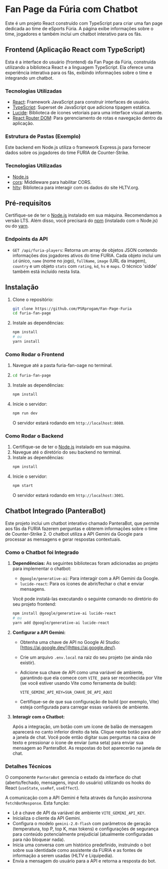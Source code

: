 # Fan Page da Fúria com Chatbot

Este é um projeto React construído com TypeScript para criar uma fan page dedicada ao time de eSports Fúria. A página exibe informações sobre o time, jogadores e também inclui um chatbot interativo para os fãs.


## Frontend (Aplicação React com TypeScript)

Esta é a interface do usuário (frontend) da Fan Page da Fúria, construída utilizando a biblioteca React e a linguagem TypeScript. Ela oferece uma experiência interativa para os fãs, exibindo informações sobre o time e integrando um chatbot.

### Tecnologias Utilizadas

* [React](https://react.dev/): Framework  JavaScript para construir interfaces de usuário.
* [TypeScript](https://www.typescriptlang.org/): Superset de JavaScript que adiciona tipagem estática.
* [Lucide](https://lucide.dev/): Biblioteca de ícones vetoriais para uma interface visual atraente.
* [React Router DOM](https://reactrouter.com/web/guides/quick-start): Para gerenciamento de rotas e navegação dentro da aplicação.

### Estrutura de Pastas (Exemplo)

Este backend em Node.js utiliza o framework Express.js para fornecer dados sobre os jogadores do time FURIA de Counter-Strike.

### Tecnologias Utilizadas

* [Node.js](https://nodejs.org/)
* [cors](https://github.com/expressjs/cors): Middleware para habilitar CORS.
* [hltv](https://www.npmjs.com/package/hltv): Biblioteca para interagir com os dados do site HLTV.org.

## Pré-requisitos

Certifique-se de ter o [Node.js](https://nodejs.org/) instalado em sua máquina. Recomendamos a versão LTS. Além disso, você precisará do [npm](https://www.npmjs.com/) (instalado com o Node.js) ou do [yarn](https://yarnpkg.com/).

### Endpoints da API

* `GET /api/furia-players`: Retorna um array de objetos JSON contendo informações dos jogadores ativos do time FURIA. Cada objeto inclui um `id` único, `name` (nome no jogo), `fullName`, `image` (URL da imagem), `country` e um objeto `stats` com `rating`, `kd`, `hs` e `maps`. O técnico 'sidde' também está incluído nesta lista.

## Instalação

1.  Clone o repositório:
    ```bash
    git clone https://github.com/PSRprogam/Fan-Page-Furia
    cd furia-fan-page
    ```
2.  Instale as dependências:
    ```bash
    npm install
    # ou
    yarn install
    ```
    
### Como Rodar o Frontend

1.  Navegue até a pasta furia-fan-oage no terminal.
2.  ```bash    
    cd furia-fan-page
    ```
3.  Instale as dependências:
    ```bash
    npm install
    ```
4.  Inicie o servidor:
    ```bash
    npm run dev
    ```
    O servidor estará rodando em `http://localhost:8080`.

### Como Rodar o Backend

1.  Certifique-se de ter o [Node.js](https://nodejs.org/) instalado em sua máquina.
2.  Navegue até o diretório do seu backend no terminal.
3.  Instale as dependências:
    ```bash
    npm install
    ```
4.  Inicie o servidor:
    ```bash
    npm start
    ```
    O servidor estará rodando em `http://localhost:3001`.

## Chatbot Integrado (PanteraBot)

Este projeto inclui um chatbot interativo chamado PanteraBot, que permite aos fãs da FURIA fazerem perguntas e obterem informações sobre o time de Counter-Strike 2. O chatbot utiliza a API Gemini da Google para processar as mensagens e gerar respostas contextuais.

### Como o Chatbot foi Integrado

1.  **Dependências:** As seguintes bibliotecas foram adicionadas ao projeto para implementar o chatbot:
    * `@google/generative-ai`: Para interagir com a API Gemini da Google.
    * `lucide-react`: Para os ícones de abrir/fechar o chat e enviar mensagens.

    Você pode instalá-las executando o seguinte comando no diretório do seu projeto frontend:
    ```bash
    npm install @google/generative-ai lucide-react
    # ou
    yarn add @google/generative-ai lucide-react
    ```

2.  **Configurar a API Gemini:**

    * Obtenha uma chave de API no Google AI Studio: [https://ai.google.dev/](https://ai.google.dev/).
    * Crie um arquivo `.env.local` na raiz do seu projeto (se ainda não existir).
    * Adicione sua chave de API como uma variável de ambiente, garantindo que ela comece com `VITE_` para ser reconhecida por Vite (se você estiver usando Vite como ferramenta de build):

        ```
        VITE_GEMINI_API_KEY=SUA_CHAVE_DE_API_AQUI
        ```

    * Certifique-se de que sua configuração de build (por exemplo, Vite) esteja configurada para carregar essas variáveis de ambiente.
4.  **Interagir com o Chatbot:**

    Após a integração, um botão com um ícone de balão de mensagem aparecerá no canto inferior direito da tela. Clique neste botão para abrir a janela de chat. Você pode então digitar suas perguntas na caixa de texto e pressionar o ícone de enviar (uma seta) para enviar sua mensagem ao PanteraBot. As respostas do bot aparecerão na janela de chat.

### Detalhes Técnicos

O componente `PanteraBot` gerencia o estado da interface do chat (aberto/fechado, mensagens, input do usuário) utilizando os hooks do React (`useState`, `useRef`, `useEffect`).

A comunicação com a API Gemini é feita através da função assíncrona `fetchBotResponse`. Esta função:

* Lê a chave de API da variável de ambiente `VITE_GEMINI_API_KEY`.
* Inicializa o cliente da API Gemini.
* Configura o modelo `gemini-2.0-flash` com parâmetros de geração (temperatura, top P, top K, max tokens) e configurações de segurança para conteúdo potencialmente prejudicial (atualmente configuradas para não bloquear nada).
* Inicia uma conversa com um histórico predefinido, instruindo o bot sobre sua identidade como assistente da FURIA e as fontes de informação a serem usadas (HLTV e Liquipedia).
* Envia a mensagem do usuário para a API e retorna a resposta do bot.
